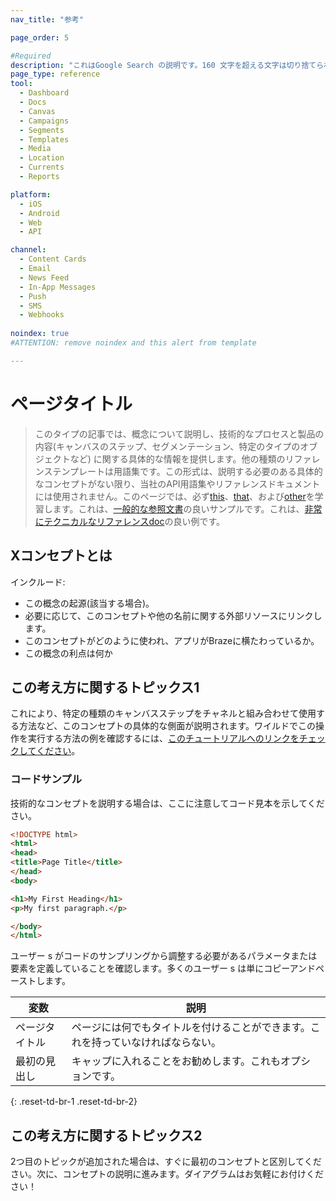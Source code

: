 ```yaml
---
nav_title: "参考"

page_order: 5

#Required
description: "これはGoogle Search の説明です。160 文字を超える文字は切り捨てられ、短く保ちます。"
page_type: reference
tool:
  - Dashboard
  - Docs
  - Canvas
  - Campaigns
  - Segments
  - Templates
  - Media
  - Location
  - Currents
  - Reports

platform:
  - iOS
  - Android
  - Web
  - API

channel:
  - Content Cards
  - Email
  - News Feed
  - In-App Messages
  - Push
  - SMS
  - Webhooks
    
noindex: true
#ATTENTION: remove noindex and this alert from template

---
```


# ページタイトル

>  このタイプの記事では、概念について説明し、技術的なプロセスと製品の内容(キャンバスのステップ、セグメンテーション、特定のタイプのオブジェクトなど) に関する具体的な情報を提供します。他の種類のリファレンステンプレートは用語集です。この形式は、説明する必要のある具体的なコンセプトがない限り、当社のAPI用語集やリファレンスドキュメントには使用されません。このページでは、必ず[this](#what-is-x-concept)、[that](#topic-1-regarding-this-concept)、および[other](#topic-2-regarding-this-concept)を学習します。これは、[一般的な参照文書](https://guide.meteor.com/code-style.html)の良いサンプルです。これは、[非常にテクニカルなリファレンスdoc](https://www.w3schools.com/html/html_intro.asp)の良い例です。

## Xコンセプトとは

インクルード:
- この概念の起源(該当する場合)。
- 必要に応じて、このコンセプトや他の名前に関する外部リソースにリンクします。
- このコンセプトがどのように使われ、アプリがBrazeに横たわっているか。  
- この概念の利点は何か


## この考え方に関するトピックス1

これにより、特定の種類のキャンバスステップをチャネルと組み合わせて使用する方法など、このコンセプトの具体的な側面が説明されます。ワイルドでこの操作を実行する方法の例を確認するには、[このチュートリアルへのリンクをチェックしてください]()。

### コードサンプル

技術的なコンセプトを説明する場合は、ここに注意してコード見本を示してください。

```html
<!DOCTYPE html>
<html>
<head>
<title>Page Title</title>
</head>
<body>

<h1>My First Heading</h1>
<p>My first paragraph.</p>

</body>
</html>
```

ユーザー s がコードのサンプリングから調整する必要があるパラメータまたは要素を定義していることを確認します。多くのユーザー s は単にコピーアンドペーストします。

| 変数 | 説明 |
| -------- | ----------- |
| ページタイトル | ページには何でもタイトルを付けることができます。これを持っていなければならない。 |
| 最初の見出し | キャップに入れることをお勧めします。これもオプションです。 |
{: .reset-td-br-1 .reset-td-br-2}


## この考え方に関するトピックス2

2つ目のトピックが追加された場合は、すぐに最初のコンセプトと区別してください。次に、コンセプトの説明に進みます。ダイアグラムはお気軽にお付けください！
